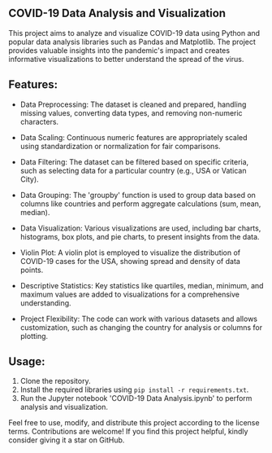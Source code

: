 ## COVID-19 Data Analysis and Visualization

This project aims to analyze and visualize COVID-19 data using Python and popular data analysis libraries such as Pandas and Matplotlib. The project provides valuable insights into the pandemic's impact and creates informative visualizations to better understand the spread of the virus.

## Features:

- Data Preprocessing: The dataset is cleaned and prepared, handling missing values, converting data types, and removing non-numeric characters.

- Data Scaling: Continuous numeric features are appropriately scaled using standardization or normalization for fair comparisons.

- Data Filtering: The dataset can be filtered based on specific criteria, such as selecting data for a particular country (e.g., USA or Vatican City).

- Data Grouping: The 'groupby' function is used to group data based on columns like countries and perform aggregate calculations (sum, mean, median).

- Data Visualization: Various visualizations are used, including bar charts, histograms, box plots, and pie charts, to present insights from the data.

- Violin Plot: A violin plot is employed to visualize the distribution of COVID-19 cases for the USA, showing spread and density of data points.

- Descriptive Statistics: Key statistics like quartiles, median, minimum, and maximum values are added to visualizations for a comprehensive understanding.

- Project Flexibility: The code can work with various datasets and allows customization, such as changing the country for analysis or columns for plotting.

## Usage:

1. Clone the repository.
2. Install the required libraries using `pip install -r requirements.txt`.
3. Run the Jupyter notebook 'COVID-19 Data Analysis.ipynb' to perform analysis and visualization.



Feel free to use, modify, and distribute this project according to the license terms. Contributions are welcome! If you find this project helpful, kindly consider giving it a star on GitHub.
